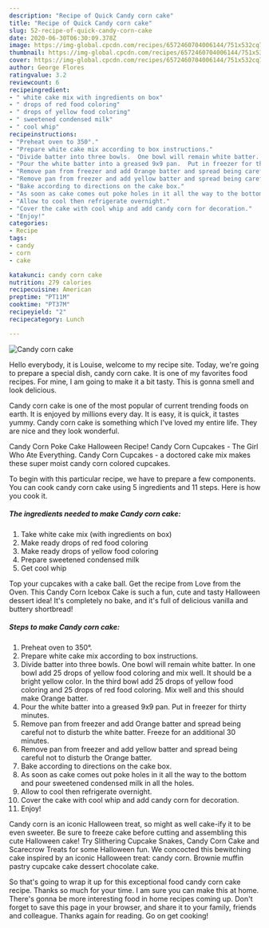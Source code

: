 ```yaml
---
description: "Recipe of Quick Candy corn cake"
title: "Recipe of Quick Candy corn cake"
slug: 52-recipe-of-quick-candy-corn-cake
date: 2020-06-30T06:30:09.378Z
image: https://img-global.cpcdn.com/recipes/6572460704006144/751x532cq70/candy-corn-cake-recipe-main-photo.jpg
thumbnail: https://img-global.cpcdn.com/recipes/6572460704006144/751x532cq70/candy-corn-cake-recipe-main-photo.jpg
cover: https://img-global.cpcdn.com/recipes/6572460704006144/751x532cq70/candy-corn-cake-recipe-main-photo.jpg
author: George Flores
ratingvalue: 3.2
reviewcount: 6
recipeingredient:
- " white cake mix with ingredients on box"
- " drops of red food coloring"
- " drops of yellow food coloring"
- " sweetened condensed milk"
- " cool whip"
recipeinstructions:
- "Preheat oven to 350°."
- "Prepare white cake mix according to box instructions."
- "Divide batter into three bowls.  One bowl will remain white batter.  In one bowl add 25 drops of yellow food coloring and mix well.  It should be a bright yellow color.  In the third bowl add 25 drops of yellow food coloring and 25 drops of red food coloring.  Mix well and this should make Orange batter."
- "Pour the white batter into a greased 9x9 pan.  Put in freezer for thirty minutes."
- "Remove pan from freezer and add Orange batter and spread being careful not to disturb the white batter.  Freeze for an additional 30 minutes."
- "Remove pan from freezer and add yellow batter and spread being careful not to disturb the Orange batter."
- "Bake according to directions on the cake box."
- "As soon as cake comes out poke holes in it all the way to the bottom and pour sweetened condensed milk in all the holes."
- "Allow to cool then refrigerate overnight."
- "Cover the cake with cool whip and add candy corn for decoration."
- "Enjoy!"
categories:
- Recipe
tags:
- candy
- corn
- cake

katakunci: candy corn cake 
nutrition: 279 calories
recipecuisine: American
preptime: "PT11M"
cooktime: "PT37M"
recipeyield: "2"
recipecategory: Lunch

---
```



![Candy corn cake](https://img-global.cpcdn.com/recipes/6572460704006144/751x532cq70/candy-corn-cake-recipe-main-photo.jpg)

Hello everybody, it is Louise, welcome to my recipe site. Today, we're going to prepare a special dish, candy corn cake. It is one of my favorites food recipes. For mine, I am going to make it a bit tasty. This is gonna smell and look delicious.

Candy corn cake is one of the most popular of current trending foods on earth. It is enjoyed by millions every day. It is easy, it is quick, it tastes yummy. Candy corn cake is something which I've loved my entire life. They are nice and they look wonderful.

Candy Corn Poke Cake Halloween Recipe! Candy Corn Cupcakes - The Girl Who Ate Everything. Candy Corn Cupcakes - a doctored cake mix makes these super moist candy corn colored cupcakes.


To begin with this particular recipe, we have to prepare a few components. You can cook candy corn cake using 5 ingredients and 11 steps. Here is how you cook it.

<!--inarticleads1-->

##### The ingredients needed to make Candy corn cake:

1. Take  white cake mix (with ingredients on box)
1. Make ready  drops of red food coloring
1. Make ready  drops of yellow food coloring
1. Prepare  sweetened condensed milk
1. Get  cool whip


Top your cupcakes with a cake ball. Get the recipe from Love from the Oven. This Candy Corn Icebox Cake is such a fun, cute and tasty Halloween dessert idea! It&#39;s completely no bake, and it&#39;s full of delicious vanilla and buttery shortbread! 

<!--inarticleads2-->

##### Steps to make Candy corn cake:

1. Preheat oven to 350°.
1. Prepare white cake mix according to box instructions.
1. Divide batter into three bowls.  One bowl will remain white batter.  In one bowl add 25 drops of yellow food coloring and mix well.  It should be a bright yellow color.  In the third bowl add 25 drops of yellow food coloring and 25 drops of red food coloring.  Mix well and this should make Orange batter.
1. Pour the white batter into a greased 9x9 pan.  Put in freezer for thirty minutes.
1. Remove pan from freezer and add Orange batter and spread being careful not to disturb the white batter.  Freeze for an additional 30 minutes.
1. Remove pan from freezer and add yellow batter and spread being careful not to disturb the Orange batter.
1. Bake according to directions on the cake box.
1. As soon as cake comes out poke holes in it all the way to the bottom and pour sweetened condensed milk in all the holes.
1. Allow to cool then refrigerate overnight.
1. Cover the cake with cool whip and add candy corn for decoration.
1. Enjoy!


Candy corn is an iconic Halloween treat, so might as well cake-ify it to be even sweeter. Be sure to freeze cake before cutting and assembling this cute Halloween cake! Try Slithering Cupcake Snakes, Candy Corn Cake and Scarecrow Treats for some Halloween fun. We concocted this bewitching cake inspired by an iconic Halloween treat: candy corn. Brownie muffin pastry cupcake cake dessert chocolate cake. 

So that's going to wrap it up for this exceptional food candy corn cake recipe. Thanks so much for your time. I am sure you can make this at home. There's gonna be more interesting food in home recipes coming up. Don't forget to save this page in your browser, and share it to your family, friends and colleague. Thanks again for reading. Go on get cooking!
